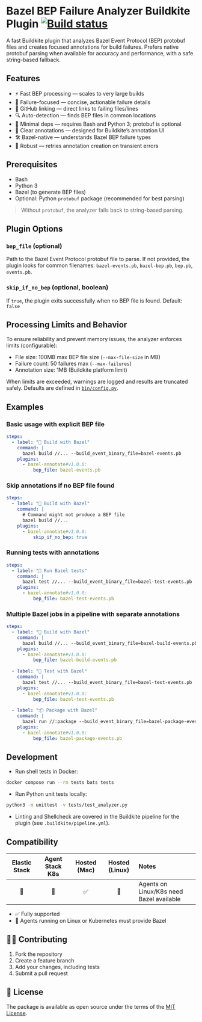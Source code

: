 # Bazel BEP Failure Analyzer Buildkite Plugin [![Build status](https://badge.buildkite.com/522d5a765d9856d57c8ce69162540279b81db9d2852b5f7060.svg?branch=main)](https://buildkite.com/buildkite/plugins-bazel-annotate)

A fast Buildkite plugin that analyzes Bazel Event Protocol (BEP) protobuf files and creates focused annotations for build failures. Prefers native protobuf parsing when available for accuracy and performance, with a safe string-based fallback.

## Features

- ⚡ Fast BEP processing — scales to very large builds
- 🎯 Failure-focused — concise, actionable failure details
- 🔗 GitHub linking — direct links to failing files/lines
- 🔍 Auto-detection — finds BEP files in common locations
- 🧰 Minimal deps — requires Bash and Python 3; protobuf is optional
- 🚨 Clear annotations — designed for Buildkite’s annotation UI
- 🛠️ Bazel-native — understands Bazel BEP failure types
- 🔁 Robust — retries annotation creation on transient errors

## Prerequisites

- Bash
- Python 3
- Bazel (to generate BEP files)
- Optional: Python `protobuf` package (recommended for best parsing)

> Without `protobuf`, the analyzer falls back to string-based parsing.

## Plugin Options

### `bep_file` (optional)
Path to the Bazel Event Protocol protobuf file to parse. If not provided, the plugin looks for common filenames: `bazel-events.pb`, `bazel-bep.pb`, `bep.pb`, `events.pb`.

### `skip_if_no_bep` (optional, boolean)
If `true`, the plugin exits successfully when no BEP file is found.
Default: `false`

## Processing Limits and Behavior

To ensure reliability and prevent memory issues, the analyzer enforces limits (configurable):

- File size: 100MB max BEP file size (`--max-file-size` in MB)
- Failure count: 50 failures max (`--max-failures`)
- Annotation size: 1MB (Buildkite platform limit)

When limits are exceeded, warnings are logged and results are truncated safely. Defaults are defined in [`bin/config.py`](bin/config.py).

## Examples

### Basic usage with explicit BEP file

```yaml
steps:
  - label: "🔨 Build with Bazel"
    command: |
      bazel build //... --build_event_binary_file=bazel-events.pb
    plugins:
      - bazel-annotate#v1.0.0:
          bep_file: bazel-events.pb
```

### Skip annotations if no BEP file found

```yaml
steps:
  - label: "🔨 Build with Bazel"
    command: |
      # Command might not produce a BEP file
      bazel build //...
    plugins:
      - bazel-annotate#v1.0.0:
          skip_if_no_bep: true
```

### Running tests with annotations

```yaml
steps:
  - label: "🧪 Run Bazel tests"
    command: |
      bazel test //... --build_event_binary_file=bazel-test-events.pb
    plugins:
      - bazel-annotate#v1.0.0:
          bep_file: bazel-test-events.pb
```

### Multiple Bazel jobs in a pipeline with separate annotations

```yaml
steps:
  - label: "🔨 Build with Bazel"
    command: |
      bazel build //... --build_event_binary_file=bazel-build-events.pb
    plugins:
      - bazel-annotate#v1.0.0:
          bep_file: bazel-build-events.pb
          
  - label: "🧪 Test with Bazel"
    command: |
      bazel test //... --build_event_binary_file=bazel-test-events.pb
    plugins:
      - bazel-annotate#v1.0.0:
          bep_file: bazel-test-events.pb
          
  - label: "📦 Package with Bazel"
    command: |
      bazel run //:package --build_event_binary_file=bazel-package-events.pb
    plugins:
      - bazel-annotate#v1.0.0:
          bep_file: bazel-package-events.pb
```

## Development

- Run shell tests in Docker:

```bash
docker compose run --rm tests bats tests
```

- Run Python unit tests locally:

```bash
python3 -m unittest -v tests/test_analyzer.py
```

- Linting and Shellcheck are covered in the Buildkite pipeline for the plugin (see `.buildkite/pipeline.yml`).

## Compatibility

| Elastic Stack | Agent Stack K8s | Hosted (Mac) | Hosted (Linux) | Notes |
| :-----------: | :-------------: | :----------: | :------------: | :---- |
| 📝            | 📝              | ✅           | 📝             | Agents on Linux/K8s need Bazel available |

- ✅ Fully supported
- 📝 Agents running on Linux or Kubernetes must provide Bazel

## 👩‍💻 Contributing

1. Fork the repository
2. Create a feature branch
3. Add your changes, including tests
4. Submit a pull request

## 📜 License

The package is available as open source under the terms of the [MIT License](https://opensource.org/licenses/MIT).
